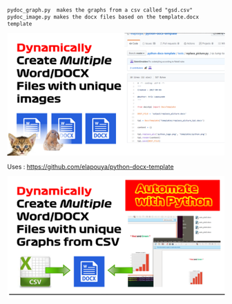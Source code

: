  	pydoc_graph.py 	makes the graphs from a csv called "gsd.csv"
	pydoc_image.py makes the docx files based on the template.docx template

<a href="https://github.com/RGGH/pydoc">
  <img src="https://github.com/RGGH/pydoc/blob/master/Banner.png" alt="Create Multiple Word/DOCX files with unique images based on a template using Python to automate" style="">
</a> 

Uses : https://github.com/elapouya/python-docx-template

<a href="https://github.com/RGGH/pydoc">
  <img src="https://github.com/RGGH/pydoc/blob/master/banner2-grapher.png" alt="Create Multiple Word/DOCX files with unique graphs as images based on a template using Python to automate" style="">
</a> 

